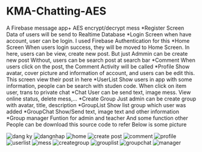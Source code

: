 # KMA-Chatting-AES
A Firebase message app+ AES encrypt/decrypt mess
*Register Screen
Data of users will be send to Realtime Database
*Login Screen
when have account, user can be login. I used Firebase Authentication for this
*Home Screen
When users login success, they will be moved to Home Screen. In here, users can be view, create new post.
But just Admmin can be create new post
Without, users can be search post at search bar
*Comment
When users click on the post, the Comment Activity will be called
*Profile
Show avatar, cover picture and information of account, and users can be edit this. This screen view their post in here
*UserList
Show users in app with some information, people can be search with studen code. When click on item user, trans to private chat
*Chat
User can be send text, image mess. View online status, delete mess,...
*Create Group
Just admin can be create group with avatar, title, description
*GroupList
Show list group which user was added
*GroupChat
Show/Send text, image text and other information
*Group manager
Funtion for admin and teacher
And some function other
People can be download this source code to refer
Below is some picture


![dang ky](https://user-images.githubusercontent.com/94952035/148667195-7582be9b-8bf9-4702-b519-46b3aa4c46b7.png)
![dangnhap](https://user-images.githubusercontent.com/94952035/148667209-2d46c719-92c9-427b-9d4f-f6ae73bdf958.png)
![home](https://user-images.githubusercontent.com/94952035/148667264-e4919438-904c-4328-986f-d86e26b8c159.png)
![create post](https://user-images.githubusercontent.com/94952035/148667397-3b8d4700-2057-4a13-b3c5-8cba5fa3aff1.png)
![comment](https://user-images.githubusercontent.com/94952035/148667378-90e779bd-fdd3-42b1-8b67-d18a0d78b1d6.png)
![profile](https://user-images.githubusercontent.com/94952035/148667409-fa565788-2eec-44a7-8737-5faccbeb803e.png)
![userlist](https://user-images.githubusercontent.com/94952035/148667456-c51a01c8-9d48-4c34-9430-86099eb42171.png)
![mess](https://user-images.githubusercontent.com/94952035/148667479-b54a319a-eeb8-44f1-a123-9c745a8e3a64.png)
![creategroup](https://user-images.githubusercontent.com/94952035/148667475-4c6a6dca-bcac-4a2f-9f31-45eb7be9ed0b.png)
![grouplist](https://user-images.githubusercontent.com/94952035/148667477-433546a6-8cb0-43e7-b899-6e20e0718bf8.png)
![groupchat](https://user-images.githubusercontent.com/94952035/148667476-91c8399b-94cf-4ec4-b46f-7dfc287d3f2b.png)
![manager](https://user-images.githubusercontent.com/94952035/148667478-9d829c9f-9eca-4a02-b730-0416fd446e7d.png)







